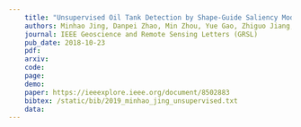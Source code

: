 ```yaml
---
    title: "Unsupervised Oil Tank Detection by Shape-Guide Saliency Model"
    authors: Minhao Jing, Danpei Zhao, Min Zhou, Yue Gao, Zhiguo Jiang, and **Zhenwei Shi**
    journal: IEEE Geoscience and Remote Sensing Letters (GRSL)
    pub_date: 2018-10-23
    pdf: 
    arxiv: 
    code: 
    page: 
    demo: 
    paper: https://ieeexplore.ieee.org/document/8502883
    bibtex: /static/bib/2019_minhao_jing_unsupervised.txt
    data:
---
```

    